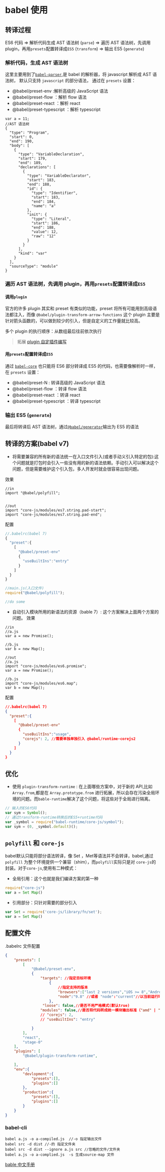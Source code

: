 # babel 使用

## 转译过程

ES6 代码 => 解析代码生成 AST 语法树 (`parse`) => 遍历 AST 语法树，先调用 plugin，再用`presets`配置转译成`ES5` (`transform`) => 输出 ES5 (`generate`)

### 解析代码，生成 AST 语法树

这里主要用到了[`babel-parser`](https://github.com/babel/babel/tree/master/packages/babel-parser),是 babel 的解析器，将 javascript 解析成 AST 语法树， 默认只支持 `javascript` 的部分语法， 通过在 `presets` 设置：

-   @babel/preset-env :解析高级的 JavaScript 语法
-   @babel/preset-flow ：解析 flow 语法
-   @babel/preset-react ：解析 react
-   @babel/preset-typescript ：解析 typescript

```
var a = 11;
//AST 语法树
{
  "type": "Program",
  "start": 0,
  "end": 190,
  "body": [
    {
      "type": "VariableDeclaration",
      "start": 179,
      "end": 189,
      "declarations": [
        {
          "type": "VariableDeclarator",
          "start": 183,
          "end": 188,
          "id": {
            "type": "Identifier",
            "start": 183,
            "end": 184,
            "name": "a"
          },
          "init": {
            "type": "Literal",
            "start": 186,
            "end": 188,
            "value": 12,
            "raw": "12"
          }
        }
      ],
      "kind": "var"
    }
  ],
  "sourceType": "module"
}
```

### 遍历 AST 语法树，先调用 plugin，再用`presets`配置转译成`ES5`

#### 调用`plugin`

官方的许多 plugin 其实和 preset 有类似的功能，preset 将所有可能用到高级语法都注入，而像 `@babel/plugin-transform-arrow-functions` 这个 plugin 主要是针对箭头函数的，可以做到较少的引入，但是自定义的工作量就比较高。

多个 plugin 的执行顺序：从数组最后往前依次执行

> 拓展 [plugin 自定插件编写](https://github.com/jamiebuilds/babel-handbook/blob/master/translations/zh-Hans/plugin-handbook.md#toc-basics)

#### 用`presets`配置转译成`ES5`

通过 [`babel-core`](https://github.com/babel/babel/tree/master/packages/babel-core) 也只能将 ES6 部分转译成 ES5 的代码，也需要像解析时一样，在 `presets` 设置：

-   @babel/preset-N : 转译高级的 JavaScript 语法
-   @babel/preset-flow ：转译 flow 语法
-   @babel/preset-react ：转译 react
-   @babel/preset-typescript ：转译 typescript

### 输出 ES5 (`generate`)

最后将转译后 AST 语法树，通过[`@babel/generator`](https://github.com/babel/babel/tree/master/packages/babel-generator)输出为 ES5 的语法

## 转译的方案(babel v7)

-   将需要兼容的所有新的语法统一在入口文件引入(或者手动义引入特定的包):这个问题就是打包时会引入一些没有用的新的语法依赖。手动引入可以解决这个问题，但是需要维护这个引入包，多人开发时就会很容易出现问题。

效果

```
//in
import "@babel/polyfill";


//out
import "core-js/modules/es7.string.pad-start";
import "core-js/modules/es7.string.pad-end";
```

配置

```javascript
//.babelrc(babel 7)
{
  "preset":{
    [
      "@babel/preset-env"
      {
        "useBuiltIns":"entry"
      }
    ]
  }
}

//main.js(入口文件)
require("@babel/polyfill");

//do some

```

-   自动引入模块所用的新语法的资源（bable 7）: 这个方案解决上面两个方案的问题。
    效果

```
//in
//a.js
var a = new Promise();

//b.js
var b = new Map();

//out
//a.js
import "core-js/modules/es6.promise";
var a = new Promise();

//b.js
import "core-js/modules/es6.map";
var b = new Map();

```

配置

```json
//.babelrc(babel 7)
{
  "preset":{
    [
      "@babel/preset-env"
      {
        "useBuiltIns":"usage",
        "corejs": 2, //需要单独单独引入 @babel/runtime-corejs2
      }
    ]
  }
}

```

## 优化

-   使用 `plugin-transform-runtime` : 在上面哪些方案中，对于新的 API,比如`Array.from`,都是在 `Array.prototype.from` 进行拓展，所以会存在污染全局环境的问题。而`bable-runtime`解决了这个问题，将这些对于全局进行隔离。


```javascript
// 输入的ES6代码
var sym = Symbol();
// 通过transform-runtime转换后的ES5+runtime代码
var _symbol = require("babel-runtime/core-js/symbol");
var sym = (0, _symbol.default)();
```






## `polyfill` 和 `core-js`

babel默认只能将部分语法转译，像 Set ，Met等语法并不会转译，babel,通过 `polyfill` 为整个环境提供一个兼容（shim），而`polyfill`实际只是对 `core-js`的封装。对于`core-js`,使用有二种模式：
-  全局引用：这个也就是我们编译方案的第一种
```javascript
require("core-js")
var a = Set Map()
```

-  引用部分：只针对需要的部分引入

```javascript
var Set = require('core-js/library/fn/set');
var a = Set Map()

```






##

## 配置文件

.babelrc 文件配置

```json
{
    "presets": [
        [
            "@babel/preset-env",
            {
                "targets": //指定目标环境
                    {
                        //指定支持的版本
                        "browsers":["last 2 versions","iOS >= 8","Android >= 4"],
                        "node":"9.8" //或者 "node":"current"//以当前运行环境为目标进行编译
                    },
                 "loose": false,//是否不用严格模式(默认true)
                "modules": false,//是否将代码转成统一模块输出标准（"amd" | "umd" | "systemjs" | "commonjs" | "cjs" | "auto" | false）默认default
                // "corejs": 2,
                // "useBuiltIns": "entry"

            }
        ],
        "react",
        "stage-0"
    ],
    "plugins": [
        "@babel/plugin-transform-runtime",

    ],
    "env":{
        "devlopment":{
            "presets":[],
            "plugins":[]
        },
        "production":{
            "presets":[],
            "plugins":[]
        }
    }
}
```

### babel-cli

```shell
babel a.js -o a-compiled.js  //-o 指定输出文件
babel src -d dist //-的 指定文件夹
babel src -d dist --ignore a.js src //忽略的文件/文件夹
babel a.js -o a-complied.js  -s 生成source-map 文件
```

[bable 中文手册](https://github.com/jamiebuilds/babel-handbook/blob/master/translations/zh-Hans/user-handbook.md)
